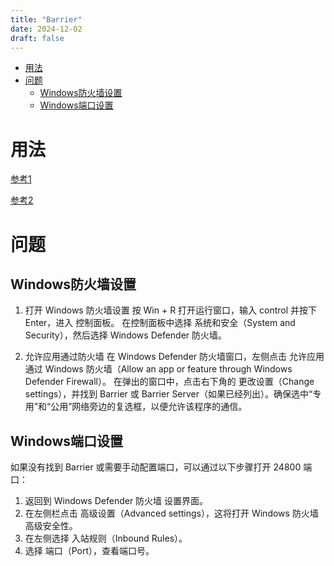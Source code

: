 ```yaml
---
title: "Barrier"
date: 2024-12-02
draft: false
---
```

- [用法](#用法)
- [问题](#问题)
  - [Windows防火墙设置](#windows防火墙设置)
  - [Windows端口设置](#windows端口设置)

# 用法
[参考1](https://blog.csdn.net/guojingyue123/article/details/135066151)

[参考2](https://juejin.cn/post/7163950376079753252)

# 问题

## Windows防火墙设置

1. 打开 Windows 防火墙设置
按 Win + R 打开运行窗口，输入 control 并按下 Enter，进入 控制面板。
在控制面板中选择 系统和安全（System and Security），然后选择 Windows Defender 防火墙。

2. 允许应用通过防火墙
在 Windows Defender 防火墙窗口，左侧点击 允许应用通过 Windows 防火墙（Allow an app or feature through Windows Defender Firewall）。
在弹出的窗口中，点击右下角的 更改设置（Change settings），并找到 Barrier 或 Barrier Server（如果已经列出）。确保选中“专用”和“公用”网络旁边的复选框，以便允许该程序的通信。

## Windows端口设置

如果没有找到 Barrier 或需要手动配置端口，可以通过以下步骤打开 24800 端口：

1. 返回到 Windows Defender 防火墙 设置界面。
2. 在左侧栏点击 高级设置（Advanced settings），这将打开 Windows 防火墙 高级安全性。
3. 在左侧选择 入站规则（Inbound Rules）。
4. 选择 端口（Port），查看端口号。
